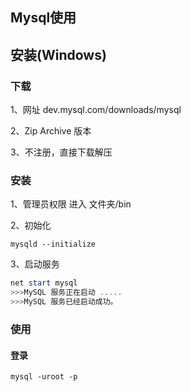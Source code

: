 ## Mysql使用

## 安装(Windows)

### 下载

1、网址  dev.mysql.com/downloads/mysql

2、Zip Archive 版本

3、不注册，直接下载解压

### 安装

1、管理员权限 进入 文件夹/bin

2、初始化 

```shell
mysqld --initialize 
```

3、启动服务

```powershell
net start mysql
>>>MySQL 服务正在启动 .....  
>>>MySQL 服务已经启动成功。 
```

### 使用

#### 登录

```shell
mysql -uroot -p
```





